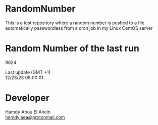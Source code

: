 # RandomNumber    
This is a test repository where a random number is pushed to a file automatically passwordless from a cron job in my Linux CentOS server    
# Random Number of the last run   
9624
      
Last update (GMT +1)    
12/23/23 08:00:01
# Developer    
Hamdy Abou El Anein   
hamdy.aea@protonmail.com
